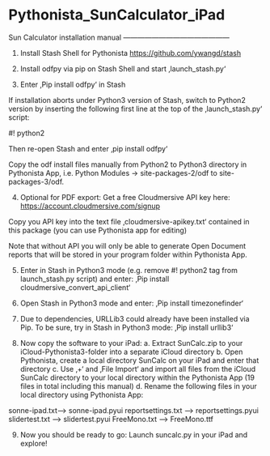# Pythonista_SunCalculator_iPad

Sun Calculator installation manual
———————————————

1. Install Stash Shell for Pythonista 
https://github.com/ywangd/stash

2. Install odfpy via pip on Stash Shell and start ‚launch_stash.py‘
3. Enter ‚Pip install odfpy‘ in Stash

If installation aborts under Python3 version of Stash, switch to Python2 version by inserting the following first line at the top of the ‚launch_stash.py‘ script:

#! python2

Then re-open Stash and enter ‚pip install odfpy‘

Copy the odf install files manually from Python2 to Python3 directory in Pythonista App, i.e. Python Modules -> site-packages-2/odf to site-packages-3/odf.

4. Optional for PDF export: Get a free Cloudmersive API key here:  https://account.cloudmersive.com/signup

Copy you API key into the text file ‚cloudmersive-apikey.txt‘ contained in this package (you can use Pythonista app for editing)

Note that without API you will only be able to generate Open Document reports that will be stored in your program folder within Pythonista App.

5. Enter in Stash in Python3 mode (e.g. remove #! python2 tag from launch_stash.py script) and enter: ‚Pip install cloudmersive_convert_api_client‘

6. Open Stash in Python3 mode and enter:
‚Pip install timezonefinder‘

7. Due to dependencies, URLLib3 could already have been installed via Pip. To be sure, try in Stash in Python3 mode:
‚Pip install urllib3‘

8. Now copy the software to your iPad:
a. Extract SunCalc.zip to your iCloud-Pythonista3-folder into a separate iCloud directory
b. Open Pythonista, create a local directory SunCalc on your iPad and enter that directory
c. Use ‚+‘ and ‚File Import‘ and import all files from the iCloud SunCalc directory to your local directory within the Pythonista App (19 files in total including this manual)
d. Rename the following files in your local directory using Pythonista App:

sonne-ipad.txt—> sonne-ipad.pyui
reportsettings.txt —> reportsettings.pyui
slidertest.txt —> slidertest.pyui
FreeMono.txt —> FreeMono.ttf

9. Now you should be ready to go:
Launch suncalc.py in your iPad and explore!










